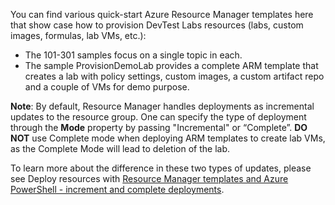 You can find various quick-start Azure Resource Manager templates here that show case how to provision DevTest Labs resources (labs, custom images, formulas, lab VMs, etc.): 

* The 101-301 samples focus on a single topic in each. 
* The sample ProvisionDemoLab provides a complete ARM template that creates a lab with policy settings, custom images, a custom artifact repo and a couple of VMs for demo purpose.

**Note**: 
By default, Resource Manager handles deployments as incremental updates to the resource group. One can specify the type of deployment through the **Mode** property by passing "Incremental" or “Complete”.  **DO NOT** use Complete mode when deploying ARM templates to create lab VMs, as the Complete Mode will lead to deletion of the lab.

To learn more about the difference in these two types of updates, please see Deploy resources with [Resource Manager templates and Azure PowerShell - increment and complete deployments](https://docs.microsoft.com/en-us/azure/azure-resource-manager/resource-group-template-deploy#incremental-and-complete-deployments).

